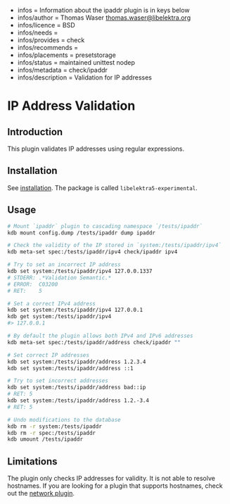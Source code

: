 - infos = Information about the ipaddr plugin is in keys below
- infos/author = Thomas Waser <thomas.waser@libelektra.org>
- infos/licence = BSD
- infos/needs =
- infos/provides = check
- infos/recommends =
- infos/placements = presetstorage
- infos/status = maintained unittest nodep
- infos/metadata = check/ipaddr
- infos/description = Validation for IP addresses

# IP Address Validation

## Introduction

This plugin validates IP addresses using regular expressions.

## Installation

See [installation](/doc/INSTALL.md).
The package is called `libelektra5-experimental`.

## Usage

```sh
# Mount `ipaddr` plugin to cascading namespace `/tests/ipaddr`
kdb mount config.dump /tests/ipaddr dump ipaddr

# Check the validity of the IP stored in `system:/tests/ipaddr/ipv4`
kdb meta-set spec:/tests/ipaddr/ipv4 check/ipaddr ipv4

# Try to set an incorrect IP address
kdb set system:/tests/ipaddr/ipv4 127.0.0.1337
# STDERR: .*Validation Semantic.*
# ERROR:  C03200
# RET:    5

# Set a correct IPv4 address
kdb set system:/tests/ipaddr/ipv4 127.0.0.1
kdb get system:/tests/ipaddr/ipv4
#> 127.0.0.1

# By default the plugin allows both IPv4 and IPv6 addresses
kdb meta-set spec:/tests/ipaddr/address check/ipaddr ""

# Set correct IP addresses
kdb set system:/tests/ipaddr/address 1.2.3.4
kdb set system:/tests/ipaddr/address ::1

# Try to set incorrect addresses
kdb set system:/tests/ipaddr/address bad::ip
# RET: 5
kdb set system:/tests/ipaddr/address 1.2.-3.4
# RET: 5

# Undo modifications to the database
kdb rm -r system:/tests/ipaddr
kdb rm -r spec:/tests/ipaddr
kdb umount /tests/ipaddr
```

## Limitations

The plugin only checks IP addresses for validity. It is not able to resolve hostnames. If you are looking for a plugin that supports hostnames, check out the [network plugin](../network/).
